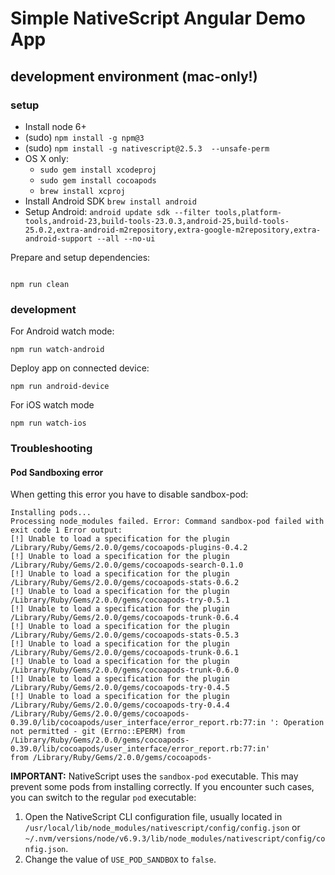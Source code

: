 # Simple NativeScript Angular Demo App

## development environment (mac-only!)

### setup

* Install node 6+
* (sudo) `npm install -g npm@3`
* (sudo) `npm install -g nativescript@2.5.3  --unsafe-perm`
* OS X only:
  * `sudo gem install xcodeproj`
  * `sudo gem install cocoapods`
  * `brew install xcproj`
* Install Android SDK `brew install android`
* Setup Android: `android update sdk --filter tools,platform-tools,android-23,build-tools-23.0.3,android-25,build-tools-25.0.2,extra-android-m2repository,extra-google-m2repository,extra-android-support --all --no-ui`

Prepare and setup dependencies:
```

npm run clean
```

### development

For Android watch mode:
```
npm run watch-android
```

Deploy app on connected device:
```
npm run android-device
```

For iOS watch mode
```
npm run watch-ios
```

### Troubleshooting

#### Pod Sandboxing error

When getting this error you have to disable sandbox-pod:
```
Installing pods...
Processing node_modules failed. Error: Command sandbox-pod failed with exit code 1 Error output:
[!] Unable to load a specification for the plugin /Library/Ruby/Gems/2.0.0/gems/cocoapods-plugins-0.4.2
[!] Unable to load a specification for the plugin /Library/Ruby/Gems/2.0.0/gems/cocoapods-search-0.1.0
[!] Unable to load a specification for the plugin /Library/Ruby/Gems/2.0.0/gems/cocoapods-stats-0.6.2
[!] Unable to load a specification for the plugin /Library/Ruby/Gems/2.0.0/gems/cocoapods-try-0.5.1
[!] Unable to load a specification for the plugin /Library/Ruby/Gems/2.0.0/gems/cocoapods-trunk-0.6.4
[!] Unable to load a specification for the plugin /Library/Ruby/Gems/2.0.0/gems/cocoapods-stats-0.5.3
[!] Unable to load a specification for the plugin /Library/Ruby/Gems/2.0.0/gems/cocoapods-trunk-0.6.1
[!] Unable to load a specification for the plugin /Library/Ruby/Gems/2.0.0/gems/cocoapods-trunk-0.6.0
[!] Unable to load a specification for the plugin /Library/Ruby/Gems/2.0.0/gems/cocoapods-try-0.4.5
[!] Unable to load a specification for the plugin /Library/Ruby/Gems/2.0.0/gems/cocoapods-try-0.4.4
/Library/Ruby/Gems/2.0.0/gems/cocoapods-0.39.0/lib/cocoapods/user_interface/error_report.rb:77:in ': Operation not permitted - git (Errno::EPERM) from /Library/Ruby/Gems/2.0.0/gems/cocoapods-0.39.0/lib/cocoapods/user_interface/error_report.rb:77:in'
from /Library/Ruby/Gems/2.0.0/gems/cocoapods-
```
**IMPORTANT:** NativeScript uses the `sandbox-pod` executable. This may prevent some pods from installing correctly. If you encounter such cases, you can switch to the regular `pod` executable:

1. Open the NativeScript CLI configuration file, usually located in `/usr/local/lib/node_modules/nativescript/config/config.json` or `~/.nvm/versions/node/v6.9.3/lib/node_modules/nativescript/config/config.json`.
2. Change the value of `USE_POD_SANDBOX` to `false`.

